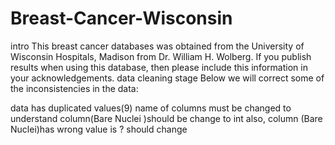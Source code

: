 # Breast-Cancer-Wisconsin
intro
This breast cancer databases was obtained from the University of Wisconsin Hospitals, Madison from Dr. William H. Wolberg. If you publish results when using this database, then please include this information in your acknowledgements.
data cleaning stage 
Below we will correct some of the inconsistencies in the data:

data has duplicated values(9)
name of columns must be changed to understand
column(Bare Nuclei )should be change to int
also, column (Bare Nuclei)has wrong value is ? should change
